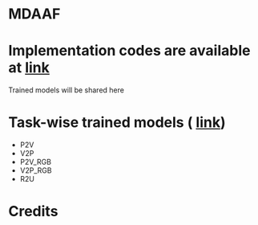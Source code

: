 # MDAAF

# Implementation codes are available at [link](https://github.com/chouhan-avinash/MDAAF/tree/master)

Trained models will be shared here 

# Task-wise trained models ( [link](https://drive.google.com/drive/folders/17tOm5PqvEiKZGz-YzF8vHXyEwhGpnTuA))
- P2V
- V2P
- P2V_RGB
- V2P_RGB
- R2U

# Credits
